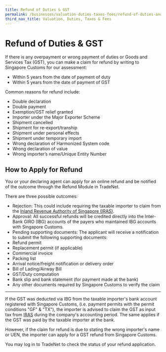 ```yaml
---
title: Refund of Duties & GST
permalink: /businesses/valuation-duties-taxes-fees/refund-of-duties-and-gst
third_nav_title: Valuation, Duties, Taxes & Fees
---
```


# Refund of Duties & GST

If there is any overpayment or wrong payment of duties or Goods and Services Tax (GST), you can make a claim for refund by writing to Singapore Customs for our assessment:

-   Within 5 years from the date of payment of duty
-   Within 5 years from the date of payment of GST

Common reasons for refund include:

-   Double declaration
-   Double payment
-   Exemption/GST relief granted
-   Importer under the Major Exporter Scheme
-   Shipment cancelled
-   Shipment for re-export/tranship
-   Shipment under personal effects
-   Shipment under temporary import
-   Wrong declaration of Harmonized System code
-   Wrong declaration of value
-   Wrong importer’s name/Unique Entity Number

## How to Apply for Refund

You or your declaring agent can apply for an online refund and be notified of the outcome through the Refund Module in TradeNet.

There are three possible outcomes:

-   Rejection: This could include requiring the taxable importer to claim from the  [Inland Revenue Authority of Singapore (IRAS)](/businesses/valuation-duties-taxes-fees/refund-of-duties-and-gst).
-   Approval: All successful refunds will be credited directly into the Inter-Bank GIRO (IBG) accounts of the payers who maintained IBG accounts with Singapore Customs.
-   Pending supporting documents: The applicant will receive a notification to submit the following supporting documents:
  - Refund permit
  - Replacement permit (if applicable)
  - Commercial invoice
  - Packing list
  - Arrival notice/freight notification or delivery order
  - Bill of Lading/Airway Bill
  - GST/Duty computation
  - Bank slip and bank statement (for payment made at the bank)
  - Any other documents required by Singapore Customs to verify the claim

---- 

If the GST was deducted via IBG from the taxable importer's bank account registered with Singapore Customs, (i.e. payment permits with the permit conditions "GF" & "TX"), the importer is advised to claim the GST as input tax from  [IRAS](https://www.iras.gov.sg/irashome/default.aspx)  during the company's accounting period. The same applies if the GST was paid by the taxable importer at the bank.

However, if the claim for refund is due to stating the wrong importer's name or UEN, the importer can apply for a GST refund from Singapore Customs.

You may log in to TradeNet to check the status of your refund application.
